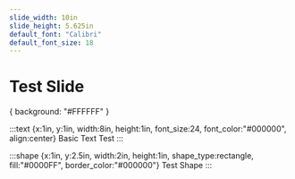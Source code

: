 ```yaml
---
slide_width: 10in
slide_height: 5.625in
default_font: "Calibri"
default_font_size: 18
---
```


# Test Slide

{
background: "#FFFFFF"
}

:::text
{x:1in, y:1in, width:8in, height:1in, font_size:24, font_color:"#000000", align:center}
Basic Text Test
:::

:::shape
{x:1in, y:2.5in, width:2in, height:1in, shape_type:rectangle, fill:"#0000FF", border_color:"#000000"}
Test Shape
:::
